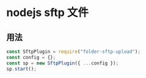 # nodejs sftp 文件

## 用法

```js
const SftpPlugin = require("folder-sftp-upload");
const config = {};
const sp = new SftpPlugin({ ...config });
sp.start();
```
